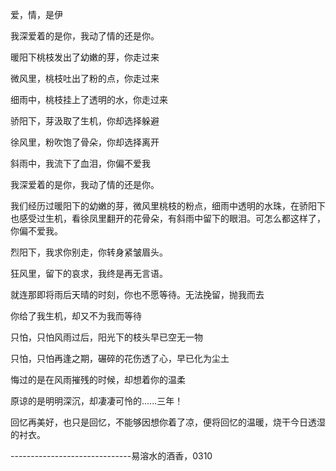 
 爱，情，是伊

 我深爱着的是你，我动了情的还是你。

 暖阳下桃枝发出了幼嫩的芽，你走过来

 微风里，桃枝吐出了粉的点，你走过来

 细雨中，桃枝挂上了透明的水，你走过来

 骄阳下，芽汲取了生机，你却选择躲避

 徐风里，粉吹饱了骨朵，你却选择离开

 斜雨中，我流下了血泪，你偏不爱我

 我深爱着的是你，我动了情的还是你。

 我们经历过暖阳下的幼嫩的芽，微风里桃枝的粉点，细雨中透明的水珠，在骄阳下也感受过生机，看徐凤里翻开的花骨朵，有斜雨中留下的眼泪。可怎么都这样了，你偏不爱我。

 烈阳下，我求你别走，你转身紧皱眉头。

 狂风里，留下的哀求，我终是再无言语。

 就连那即将雨后天晴的时刻，你也不愿等待。无法挽留，抛我而去

 你给了我生机，却又不为我而等待

 只怕，只怕风雨过后，阳光下的枝头早已空无一物

 只怕，只怕再逢之期，碾碎的花伤透了心，早已化为尘土

 悔过的是在风雨摧残的时候，却想着你的温柔

 原谅的是明明深沉，却凄凄可怜的......三年！

 回忆再美好，也只是回忆，不能够因想你着了凉，便将回忆的温暖，烧干今日透湿的衬衣。

 ------------------------------易溶水的酒香，0310